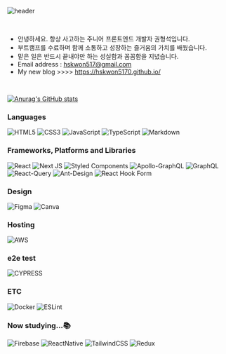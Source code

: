 <!-- #  Welcome 👋 -->

![header](https://capsule-render.vercel.app/api?type=waving&color=0:43cea2,100:185a9d&height=300&section=header&text=Hyungseok%20Kwon👨‍💻&fontSize=50&animation=fadeIn)


<br/>


-   안녕하세요. 항상 사고하는 주니어 프론트엔드 개발자 권형석입니다.
-   부트캠프를 수료하며 함께 소통하고 성장하는 즐거움의 가치를 배웠습니다.
-   맡은 일은 반드시 끝내야만 하는 성실함과 꼼꼼함을 지녔습니다.
-   Email address : hskwon517@gmail.com
-   My new blog >>>> https://hskwon5170.github.io/


<br/>

[![Anurag's GitHub stats](https://github-readme-stats.vercel.app/api?username=hskwon5170&count_private=true&show_icons=true&include_all_commits=true)](https://github.com/hskwon5170/github-readme-stats)





 ### Languages
 ![HTML5](https://img.shields.io/badge/html5-%23E34F26.svg?style=flat-square&logo=html5&logoColor=white) ![CSS3](https://img.shields.io/badge/css3-%231572B6.svg?style=flat-square&logo=css3&logoColor=white) ![JavaScript](https://img.shields.io/badge/javascript-%23323330.svg?style=flat-square&logo=javascript&logoColor=%23F7DF1E) ![TypeScript](https://img.shields.io/badge/typescript-%23007ACC.svg?style=flat-square&logo=typescript&logoColor=white) ![Markdown](https://img.shields.io/badge/markdown-%23000000.svg?style=flat-square&logo=markdown&logoColor=white) 
 
  ### Frameworks, Platforms and Libraries
![React](https://img.shields.io/badge/react-%2320232a.svg?style=flat-square&logo=react&logoColor=%2361DAFB) ![Next JS](https://img.shields.io/badge/Next-black?style=flat-square&logo=next.js&logoColor=white)  ![Styled Components](https://img.shields.io/badge/styled--components-DB7093?style=flat-square&logo=styled-components&logoColor=white) ![Apollo-GraphQL](https://img.shields.io/badge/-ApolloGraphQL-311C87?style=flat-square&logo=apollo-graphql) ![GraphQL](https://img.shields.io/badge/-GraphQL-E10098?style=flat-square&logo=graphql&logoColor=white) ![React-Query](https://img.shields.io/badge/react--query-F05138?style=flat-square&logo=react-query&logoColor=white) ![Ant-Design](https://img.shields.io/badge/-AntDesign-%230170FE?style=flat-square&logo=ant-design&logoColor=white) ![React Hook Form](https://img.shields.io/badge/React%20Hook%20Form-%23EC5990.svg?style=flat-square&logo=reacthookform&logoColor=white)

### Design 
![Figma](https://img.shields.io/badge/figma-%23F24E1E.svg?style=flat-square&logo=figma&logoColor=white) ![Canva](https://img.shields.io/badge/Canva-%2300C4CC.svg?style=flat-square&logo=Canva&logoColor=white)  

 ### Hosting
![AWS](https://img.shields.io/badge/AWS-%23FF9900.svg?style=flat-square&logo=amazon-aws&logoColor=white)

### e2e test
![CYPRESS](https://img.shields.io/badge/cypress-%03C38E.svg?style=flat-square&logo=cypress&logoColor=white)


### ETC
![Docker](https://img.shields.io/badge/docker-%230db7ed.svg?style=flat-square&logo=docker&logoColor=white) ![ESLint](https://img.shields.io/badge/ESLint-4B3263?style=flat-square&logo=eslint&logoColor=white)

### Now studying...📚
![Firebase](https://img.shields.io/badge/Firebase-FFCC38?style=flat-square&logo=Firebase&logoColor=white)
![ReactNative](https://img.shields.io/badge/ReactNative-61DAFB?style=flat-square&logo=react&logoColor=white)
![TailwindCSS](https://img.shields.io/badge/TailwindCSS-6ECCFA?style=flat-square&logo=tailwindcss&logoColor=white)
![Redux](https://img.shields.io/badge/Redux-9876CD?style=flat-square&logo=redux&logoColor=white)

<br/>
<br/>
<!-- 
[![Hits](https://hits.seeyoufarm.com/api/count/incr/badge.svg?url=https%3A%2F%2Fgithub.com%2Fhskwon5170%2Fhit-counter&count_bg=%234071FF&title_bg=%23555555&icon=ghostery.svg&icon_color=%23E7E7E7&title=hits&edge_flat=false)](https://hits.seeyoufarm.com)
 -->

